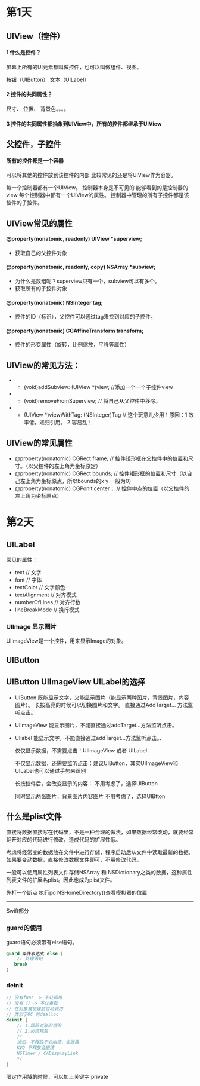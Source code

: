 # 第1天

## UIView（控件）

#### 1 什么是控件？ 
屏幕上所有的UI元素都叫做控件，也可以叫做组件、视图。

按钮（UIButton）   文本（UILabel）

#### 2 控件的共同属性？

尺寸、 位置、 背景色。。。。

#### 3 控件的共同属性都抽象到UIView中，所有的控件都继承于UIView


## 父控件，子控件

#### 所有的控件都是一个容器

可以将其他的控件放到该控件的内部
比较常见的还是将UIView作为容器。

每一个控制器都有一个UIView。
控制器本身是不可见的
能够看到的是控制器的view
每个控制器中都有一个UIView的属性。
控制器中管理的所有子控件都是该控件的子控件。


## UIView常见的属性

#### @property(nonatomic, readonly) UIView *superview;

* 获取自己的父控件对象

#### @property(nonatomic, readonly, copy) NSArray *subview;   

* 为什么是数组呢？superview只有一个，subview可以有多个。
* 获取所有的子控件对象

#### @property(nonatomic) NSInteger tag;   

* 控件的ID（标识），父控件可以通过tag来找到对应的子控件。

#### @property(nonatomic) CGAffineTransform transform;   

* 控件的形变属性（旋转，比例缩放，平移等属性）

## UIView的常见方法：

* - (void)addSubview: (UIView *)view;     //添加一个一个子控件view
* - (void)removeFromSuperview;   // 将自己从父控件中移除。
* - (UIView *)viewWithTag: (NSInteger)Tag   // 这个玩意儿少用！原因：1 效率低，递归引用。 2 容易乱！

## UIView的常见属性

* @property(nonatomic) CGRect frame;     // 控件矩形框在父控件中的位置和尺寸。（以父控件的左上角为坐标原定）
* @property(nonatomic) CGRect bounds;    // 控件矩形框的位置和尺寸（以自己左上角为坐标原点，所以bounds的x y 一般为0）
* @property(nonatomic) CGPonit center；   // 控件中点的位置（以父控件的左上角为坐标原点）



# 第2天

## UILabel

常见的属性：
* text    // 文字
* font    // 字体
* textColor     // 文字颜色
* textAlignment  // 对齐模式
* numberOfLines  // 对齐行数
* lineBreakMode   // 换行模式



### UIImage 显示图片

UIImageView是一个控件，用来显示Image的对象。


## UIButton


## UIButton UIImageView UILabel的选择

* UIButton
	既能显示文字，又能显示图片（能显示两种图片，背景图片，内容图片）。
	长按高亮的时候可以切换图片和文字。
	直接通过AddTarget... 方法监听点击。
* UIImageView
	能显示图片，不能直接通过addTarget...方法监听点击。
	
* UIlabel
	能显示文字，不能直接通过addTarget...方法监听点击。、
	
	
	仅仅显示数据，不需要点击：UIImageView 或者 UILabel
	
	不仅显示数据，还需要监听点击：建议UIButton，其实UIImageView和UILabel也可以通过手势来识别
	
	长按控件后，会改变显示的内容： 不用考虑了，选择UIButton
	
	同时显示两张图片，背景图片内容图片  不用考虑了，选择UIBtton
	
	
	
## 什么是plist文件

直接将数据直接写在代码里，不是一种合理的做法，如果数据经常改动，就要经常翻开对应的代码进行修改，造成代码的扩展性低。

考虑将经常变的数据放在文件中进行存储，程序启动后从文件中读取最新的数据，如果要变动数据，直接修改数据文件即可，不用修改代码。

一般可以使用属性列表文件存储NSArray 和 NSDictionary之类的数据，这种属性列表文件的扩展名plist。因此也成为plist文件。


先打一个断点 执行po NSHomeDirectory()查看模拟器的位置





------


Swift部分

### guard的使用

guard语句必须带有else语句。

```swift
guard 条件表达式 else {
	// 处理语句
   break
}
```



### deinit

```swift
// 没有func -> 不让调用
// 没有（）-> 不让重载
// 在对象被销毁前自动调用
// 类似于OC 的dealloc
deinit {
	// 1.跟踪对象的销毁
	// 2.必须释放
	/*
	通知，不释放不会崩溃，会泄露
	KVO 不释放会崩溃
	NSTimer / CADisplayLink
	*/
}
```	


限定作用域的时候，可以加上关键字 private





